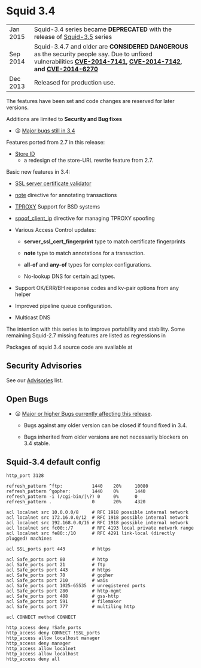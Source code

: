 # Squid 3.4

|          |                                                                                                                                                                                                                                                                                                                                                 |
| -------- | ----------------------------------------------------------------------------------------------------------------------------------------------------------------------------------------------------------------------------------------------------------------------------------------------------------------------------------------------- |
| Jan 2015 | Squid-3.4 series became **DEPRECATED** with the release of [Squid-3.5](/Releases/Squid-3.5) series                                                                                                                                                                                                    |
| Sep 2014 | Squid-3.4.7 and older are **CONSIDERED DANGEROUS** as the security people say. Due to unfixed vulnerabilities **[CVE-2014-7141](http://www.squid-cache.org/Advisories/SQUID-2014_4.txt), [CVE-2014-7142](http://www.squid-cache.org/Advisories/SQUID-2014_4.txt), and [CVE-2014-6270](http://www.squid-cache.org/Advisories/SQUID-2014_3.txt)** |
| Dec 2013 | Released for production use.                                                                                                                                                                                                                                                                                                                    |

The features have been set and code changes are reserved for later
versions.

Additions are limited to **Security and Bug fixes**

  - :frowning:
    [Major bugs still
    in 3.4](http://bugs.squid-cache.org/buglist.cgi?query_format=advanced&product=Squid&target_milestone=---&bug_status=UNCONFIRMED&bug_status=NEW&bug_status=ASSIGNED&bug_status=REOPENED&bug_severity=blocker&bug_severity=critical&bug_severity=major&emailtype1=substring&email1=&emailtype2=substring&email2=&bugidtype=include&order=bugs.bug_severity%2Cbugs.bug_id&chfieldto=Now&cmdtype=doit)

Features ported from 2.7 in this release:

  - [Store
    ID](/Features/StoreID)
    - a redesign of the store-URL rewrite feature from 2.7.

Basic new features in 3.4:

  - [SSL server certificate
    validator](/Features/SslServerCertValidator)

  - [note](http://www.squid-cache.org/Doc/config/note) directive for
    annotating transactions

  - [TPROXY](/Features/Tproxy4)
    Support for BSD systems

  - [spoof_client_ip](http://www.squid-cache.org/Doc/config/spoof_client_ip)
    directive for managing TPROXY spoofing

  - Various Access Control updates:
    
      - **server_ssl_cert_fingerprint** type to match certificate
        fingerprints
    
      - **note** type to match annotations for a transaction.
    
      - **all-of** and **any-of** types for complex configurations.
    
      - No-lookup DNS for certain
        [acl](http://www.squid-cache.org/Doc/config/acl) types.

  - Support OK/ERR/BH response codes and kv-pair options from any helper

  - Improved pipeline queue configuration.

  - Multicast DNS

The intention with this series is to improve portability and stability.
Some remaining Squid-2.7 missing features are listed as regressions in
[](http://www.squid-cache.org/Versions/v3/3.4/RELEASENOTES.html#ss5.1)

Packages of squid 3.4 source code are available at
[](http://www.squid-cache.org/Versions/v3/3.4/)

## Security Advisories

See our [Advisories](http://www.squid-cache.org/Advisories/) list.

## Open Bugs

  - :frowning:
    [Major or higher Bugs currently affecting this
    release](http://bugs.squid-cache.org/buglist.cgi?bug_id_type=anyexact&bug_severity=blocker&bug_severity=critical&bug_severity=major&bug_status=UNCONFIRMED&bug_status=NEW&bug_status=ASSIGNED&bug_status=REOPENED&chfieldto=Now&product=Squid&query_format=advanced&columnlist=bug_severity%2Cversion%2Cop_sys%2Cshort_desc&order=version%20DESC%2Cbug_severity%2Cbug_id&o2=equals&v2=unspecified&f1=version&o1=lessthaneq&v1=3.4).
    
      - Bugs against any older version can be closed if found fixed in
        3.4.
    
      - Bugs inherited from older versions are not necessarily blockers
        on 3.4 stable.

## Squid-3.4 default config

    http_port 3128
    
    refresh_pattern ^ftp:           1440    20%     10080
    refresh_pattern ^gopher:        1440    0%      1440
    refresh_pattern -i (/cgi-bin/|\?) 0     0%      0
    refresh_pattern .               0       20%     4320
    
    acl localnet src 10.0.0.0/8     # RFC 1918 possible internal network
    acl localnet src 172.16.0.0/12  # RFC 1918 possible internal network
    acl localnet src 192.168.0.0/16 # RFC 1918 possible internal network
    acl localnet src fc00::/7       # RFC 4193 local private network range
    acl localnet src fe80::/10      # RFC 4291 link-local (directly plugged) machines
    
    acl SSL_ports port 443          # https
    
    acl Safe_ports port 80          # http
    acl Safe_ports port 21          # ftp
    acl Safe_ports port 443         # https
    acl Safe_ports port 70          # gopher
    acl Safe_ports port 210         # wais
    acl Safe_ports port 1025-65535  # unregistered ports
    acl Safe_ports port 280         # http-mgmt
    acl Safe_ports port 488         # gss-http
    acl Safe_ports port 591         # filemaker
    acl Safe_ports port 777         # multiling http
    
    acl CONNECT method CONNECT
    
    http_access deny !Safe_ports
    http_access deny CONNECT !SSL_ports
    http_access allow localhost manager
    http_access deny manager
    http_access allow localnet
    http_access allow localhost
    http_access deny all
